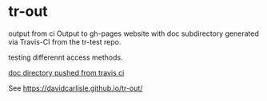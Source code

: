 # tr-out
output from ci
Output to gh-pages website with doc subdirectory generated via Travis-CI from the tr-test repo.

testing differennt access methods.

 [doc directory pushed from travis ci](doc/index.html)

See https://davidcarlisle.github.io/tr-out/
